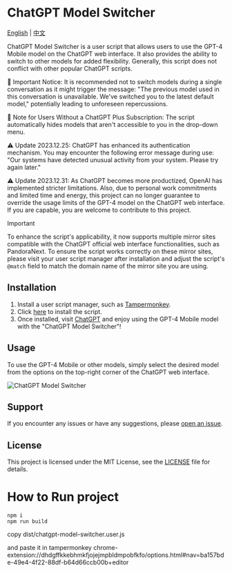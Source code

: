 # ChatGPT Model Switcher

[English](README.md) | [中文](README_zh.md)

ChatGPT Model Switcher is a user script that allows users to use the GPT-4 Mobile model on the ChatGPT web interface. It also provides the ability to switch to other models for added flexibility. Generally, this script does not conflict with other popular ChatGPT scripts.

🔴 Important Notice: It is recommended not to switch models during a single conversation as it might trigger the message: "The previous model used in this conversation is unavailable. We've switched you to the latest default model," potentially leading to unforeseen repercussions.

🔵 Note for Users Without a ChatGPT Plus Subscription: The script automatically hides models that aren't accessible to you in the drop-down menu.

⚠️ Update 2023.12.25: ChatGPT has enhanced its authentication mechanism. You may encounter the following error message during use: "Our systems have detected unusual activity from your system. Please try again later."

⚠️ Update 2023.12.31: As ChatGPT becomes more productized, OpenAI has implemented stricter limitations. Also, due to personal work commitments and limited time and energy, this project can no longer guarantee to override the usage limits of the GPT-4 model on the ChatGPT web interface. If you are capable, you are welcome to contribute to this project.

> [!IMPORTANT]
> To enhance the script's applicability, it now supports multiple mirror sites compatible with the ChatGPT official web interface functionalities, such as PandoraNext. To ensure the script works correctly on these mirror sites, please visit your user script manager after installation and adjust the script's `@match` field to match the domain name of the mirror site you are using.

## Installation

1. Install a user script manager, such as [Tampermonkey](https://www.tampermonkey.net/).
2. Click [here](https://raw.githubusercontent.com/sorokadima/ChatGPT_Model_Switcher/main/dist/chatgpt-model-switcher.user.js) to install the script.
3. Once installed, visit [ChatGPT](https://chat.openai.com/) and enjoy using the GPT-4 Mobile model with the "ChatGPT Model Switcher"!

## Usage

To use the GPT-4 Mobile or other models, simply select the desired model from the options on the top-right corner of the ChatGPT web interface.

![ChatGPT Model Switcher](https://github.com/sorokadima/ChatGPT_Model_Switcher/assets/42911474/75ef5379-b5e4-45ff-8f90-286cfa291881)

## Support

If you encounter any issues or have any suggestions, please [open an issue](https://github.com/sorokadima/ChatGPT_Model_Switcher/issues).

## License

This project is licensed under the MIT License, see the [LICENSE](LICENSE) file for details.

# How to Run project

```
npm i
npm run build 
```

copy dist/chatgpt-model-switcher.user.js

and paste it in tampermonkey chrome-extension://dhdgffkkebhmkfjojejmpbldmpobfkfo/options.html#nav=ba157bde-49e4-4f22-88df-b64d66ccb00b+editor